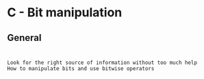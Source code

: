# C - Bit manipulation
## General
#
	Look for the right source of information without too much help
	How to manipulate bits and use bitwise operators